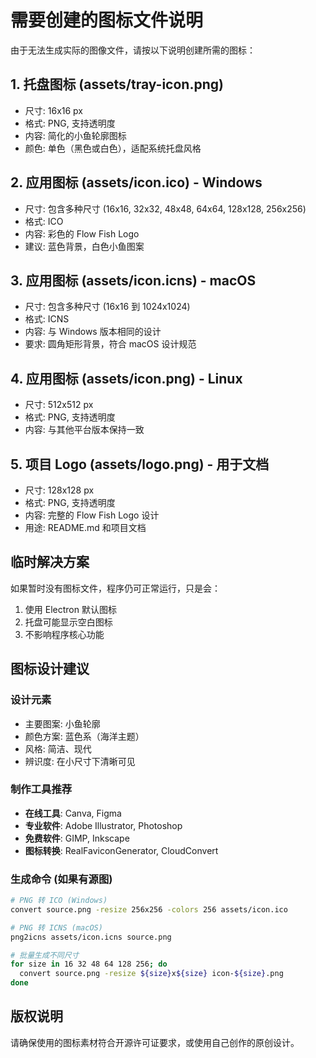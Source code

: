 # 需要创建的图标文件说明

由于无法生成实际的图像文件，请按以下说明创建所需的图标：

## 1. 托盘图标 (assets/tray-icon.png)
- 尺寸: 16x16 px
- 格式: PNG, 支持透明度
- 内容: 简化的小鱼轮廓图标
- 颜色: 单色（黑色或白色），适配系统托盘风格

## 2. 应用图标 (assets/icon.ico) - Windows
- 尺寸: 包含多种尺寸 (16x16, 32x32, 48x48, 64x64, 128x128, 256x256)
- 格式: ICO
- 内容: 彩色的 Flow Fish Logo
- 建议: 蓝色背景，白色小鱼图案

## 3. 应用图标 (assets/icon.icns) - macOS  
- 尺寸: 包含多种尺寸 (16x16 到 1024x1024)
- 格式: ICNS
- 内容: 与 Windows 版本相同的设计
- 要求: 圆角矩形背景，符合 macOS 设计规范

## 4. 应用图标 (assets/icon.png) - Linux
- 尺寸: 512x512 px
- 格式: PNG, 支持透明度
- 内容: 与其他平台版本保持一致

## 5. 项目 Logo (assets/logo.png) - 用于文档
- 尺寸: 128x128 px
- 格式: PNG, 支持透明度  
- 内容: 完整的 Flow Fish Logo 设计
- 用途: README.md 和项目文档

## 临时解决方案

如果暂时没有图标文件，程序仍可正常运行，只是会：
1. 使用 Electron 默认图标
2. 托盘可能显示空白图标
3. 不影响程序核心功能

## 图标设计建议

### 设计元素
- 主要图案: 小鱼轮廓
- 颜色方案: 蓝色系（海洋主题）
- 风格: 简洁、现代
- 辨识度: 在小尺寸下清晰可见

### 制作工具推荐
- **在线工具**: Canva, Figma
- **专业软件**: Adobe Illustrator, Photoshop
- **免费软件**: GIMP, Inkscape
- **图标转换**: RealFaviconGenerator, CloudConvert

### 生成命令 (如果有源图)
```bash
# PNG 转 ICO (Windows)
convert source.png -resize 256x256 -colors 256 assets/icon.ico

# PNG 转 ICNS (macOS) 
png2icns assets/icon.icns source.png

# 批量生成不同尺寸
for size in 16 32 48 64 128 256; do
  convert source.png -resize ${size}x${size} icon-${size}.png
done
```

## 版权说明
请确保使用的图标素材符合开源许可证要求，或使用自己创作的原创设计。